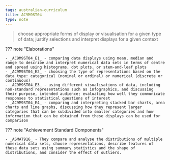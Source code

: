 ```yaml
---
tags: australian-curriculum
title: AC9M9ST04
type: note
---
```

> choose appropriate forms of display or visualisation for a given type of data; justify selections and interpret displays for a given context

??? note "Elaborations"

	- _AC9M9ST04_E1_ - comparing data displays using mean, median and range to describe and interpret numerical data sets in terms of centre and spread using histograms, dot plots, or stem-and-leaf plots
	- _AC9M9ST04_E2_ - choosing the type of representations based on the data type: categorical (nominal or ordinal) or numerical (discrete or continuous)
	- _AC9M9ST04_E3_ - using different visualisations of data, including non-standard representations such as infographics, and discussing their purpose, intended audience; evaluating how well they communicate responses to statistical questions of interest
	- _AC9M9ST04_E4_ - comparing and interpreting stacked bar charts, area charts and line graphs, discussing how they represent larger categories that can be subdivided into smaller categories and how information that can be obtained from these displays can be used for comparison
??? note "Achievement Standard Components"

	- _ASMAT916_ - They compare and analyse the distributions of multiple numerical data sets, choose representations, describe features of these data sets using summary statistics and the shape of distributions, and consider the effect of outliers.